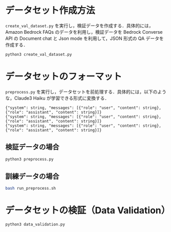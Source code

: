 # データセット作成方法

`create_val_dataset.py` を実行し，検証データを作成する．具体的には，Amazon Bedrock FAQs のデータを利用し，検証データを Bedrock Converse API の Document chat と Json mode を利用して，JSON 形式の QA データを作成する．

```bash
python3 create_val_dataset.py
```

# データセットのフォーマット

`preprocess.py` を実行し，データセットを前処理する．具体的には，以下のような，Claude3 Haiku が学習できる形式に変換する．

```
{"system": string, "messages": [{"role": "user", "content": string}, {"role": "assistant", "content": string}]}
{"system": string, "messages": [{"role": "user", "content": string}, {"role": "assistant", "content": string}]}
{"system": string, "messages": [{"role": "user", "content": string}, {"role": "assistant", "content": string}]}
```

## 検証データの場合

```bash
python3 preprocess.py
```

## 訓練データの場合

```bash
bash run_preprocess.sh
```

# データセットの検証（Data Validation）

```bash
python3 data_validation.py
```
